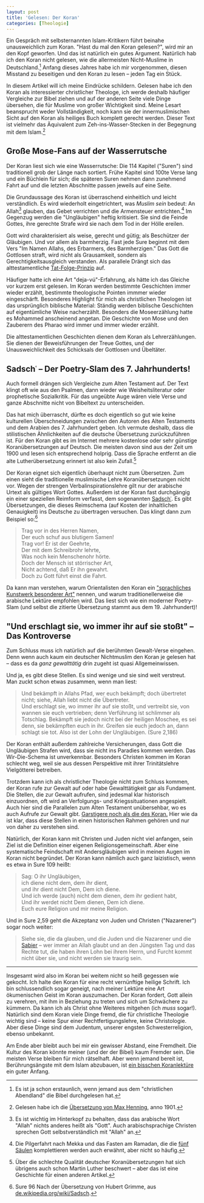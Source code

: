 ```yaml
---
layout: post
title: 'Gelesen: Der Koran'
categories: [Theologie]
---
```


Ein Gespräch mit selbsternannten Islam-Kritikern führt beinahe unausweichlich zum Koran. "Hast du mal den Koran gelesen?", wird mir an den Kopf geworfen. Und das ist natürlich ein gutes Argument. Natürlich hab ich den Koran nicht gelesen, wie die allermeisten Nicht-Muslime in Deutschland.[^1] Anfang dieses Jahres habe ich mir vorgenommen, diesen Misstand zu beseitigen und den Koran zu lesen – jeden Tag ein Stück.

In diesem Artikel will ich meine Eindrücke schildern. Gelesen habe ich den Koran als interessierter christlicher Theologe, ich werde deshalb häufiger Vergleiche zur Bibel ziehen und auf der anderen Seite viele Dinge übersehen, die für Muslime von großer Wichtigkeit sind. Meine Lesart beansprucht weder Vollständigkeit, noch kann sie der innermuslimischen Sicht auf den Koran als heiliges Buch komplett gerecht werden. Dieser Text ist vielmehr das Äquivalent zum Zeh-ins-Wasser-Stecken in der Begegnung mit dem Islam.[^5]

## Große Mose-Fans auf der Wasserrutsche

Der Koran liest sich wie eine Wasserrutsche: Die 114 Kapitel ("Suren") sind traditionell grob der Länge nach sortiert. Frühe Kapitel sind 100te Verse lang und ein Büchlein für sich; die späteren Suren nehmen dann zunehmend Fahrt auf und die letzten Abschnitte passen jeweils auf eine Seite.

Die Grundaussage des Koran ist überraschend einheitlich und leicht verständlich. Es wird wiederholt eingetrichtert, was *Muslim sein* bedeut: An Allah[^3] glauben, das Gebet verrichten und die Armensteuer entrichten.[^2] Im Gegenzug werden die "Ungläubigen" heftig kritisiert. Sie sind die Feinde Gottes, ihre gerechte Strafe wird sie nach dem Tod in der Hölle ereilen.

Gott wird charakterisiert als weise, gerecht und gütig; als Beschützer der Gläubigen. Und vor allem als barmherzig. Fast jede Sure beginnt mit dem Vers "Im Namen Allahs, des Erbarmers, des Barmherzigen." Das Gott die Gottlosen straft, wird nicht als Grausamkeit, sondern als Gerechtigkeitsausgleich verstanden. Als parallele Drängt sich das alttestamentliche [Tat-Folge-Prinzip](https://de.wikipedia.org/wiki/Tun-Ergehen-Zusammenhang) auf.

Häufiger hatte ich eine Art "deja-vú"-Erfahrung, als hätte ich das Gleiche vor kurzem erst gelesen. Im Koran werden bestimmte Geschichten immer wieder erzählt, bestimmte theologische Pointen immmer wieder eingeschärft. Besonderes Highlight für mich als christlichen Theologen ist das ursprünglich biblische Material: Ständig werden biblische Geschichten auf eigentümliche Weise nacherzählt. Besonders die Moseerzählung hatte es Mohammed anscheinend angetan. Die Geschichte von Mose und den Zauberern des Pharao wird immer und immer wieder erzählt.

Die alttestamentlichen Geschichten dienen dem Koran als Lehrerzählungen. Sie dienen der Beweisführungen der Treue Gottes, und der Unausweichlichkeit des Schicksals der Gottlosen und Übeltäter.

## Sadschʿ – Der Poetry-Slam des 7. Jahrhunderts!

Auch formell drängen sich Vergleiche zum Alten Testament auf. Der Text klingt oft wie aus den Psalmen, dann wieder wie Weisheitsliteratur oder prophetische Sozialkritik. Für das ungeübte Auge wären viele Verse und ganze Abschnitte nicht von Bibeltext zu unterscheiden.

Das hat mich überrascht, dürfte es doch eigentlich so gut wie keine kulturellen Überschneidungen zwischen den Autoren des Alten Testaments und dem Arabien des 7. Jahrhundert geben. Ich vermute deshalb, dass die stilistischen Ähnlichkeiten auf die deutsche Übersetzung zurückzuführen ist. Für den Koran gibt es im Internet mehrere kostenlose oder sehr günstige Koranübersetzungen auf Deutsch. Die meisten davon sind aus der Zeit um 1900 und lesen sich entsprechend holprig. Dass die Sprache entfernt an die alte Lutherübersetzung erinnert ist also kein Zufall.[^6]

Der Koran eignet sich eigentlich überhaupt nicht zum Übersetzen. Zum einen sieht die traditionelle muslimische Lehre Koranübersetzungen nicht vor. Wegen der strengen Verbalinspirationslehre gilt nur der arabische Urtext als gültiges Wort Gottes. Außerdem ist der Koran fast durchgängig ein einer speziellen Reimform verfasst, dem sogenannten [Sadschʿ](https://de.wikipedia.org/wiki/Sadsch). Es gibt Übersetzungen, die dieses Reimschema (auf Kosten der inhaltlichen Genauigkeit) ins Deutsche zu übertragen versuchen. Das klingt dann zum Beispiel so:[^4]

> Trag vor in des Herren Namen,  
> Der euch schuf aus blutigem Samen!  
> Trag vor! Er ist der Geehrte,  
> Der mit dem Schreibrohr lehrte,   
> Was noch kein Menschenohr hörte.   
> Doch der Mensch ist störrischer Art,   
> Nicht achtend, daß Er ihn gewahrt.   
> Doch zu Gott führt einst die Fahrt.  

Da kann man verstehen, warum Orientalisten den Koran ein ["sprachliches Kunstwerk besonderer Art"](https://de.wikipedia.org/wiki/Sadsch) nennen, und warum traditionellerweise die arabische Lektüre empfohlen wird. Das liest sich wie ein moderner Poetry-Slam (und selbst die zitierte Übersetzung stammt aus dem 19. Jahrhundert)!

## "Und erschlagt sie, wo immer ihr auf sie stoßt" – Das Kontroverse

Zum Schluss muss ich natürlich auf die berühmten Gewalt-Verse eingehen. Denn wenn auch kaum ein deutscher Nichtmuslim den Koran je gelesen hat – dass es da *ganz gewalttätig* drin zugeht ist quasi Allgemeinwissen.

Und ja, es gibt diese Stellen. Es sind wenige und sie sind weit verstreut. Man zuckt schon etwas zusammen, wenn man liest:

> Und bekämpft in Allahs Pfad, wer euch bekämpft; doch übertretet nicht; siehe, Allah liebt nicht die Übertreter.  
> Und erschlagt sie, wo immer ihr auf sie stoßt, und vertreibt sie, von wannen sie euch vertrieben; denn Verführung ist schlimmer als Totschlag. Bekämpft sie jedoch nicht bei der heiligen Moschee, es sei denn, sie bekämpften euch in ihr. Greifen sie euch jedoch an, dann schlagt sie tot. Also ist der Lohn der Ungläubigen. (Sure 2,186)

Der Koran enthält außerdem zahlreiche Versicherungen, dass Gott die Ungläubigen Strafen wird, dass sie nicht ins Paradies kommen werden. Das Wir-Die-Schema ist unverkennbar. Besonders Christen kommen im Koran schlecht weg, weil sie aus dessen Perspektive mit ihrer Trinitätslehre Vielgötterei betreiben. 

Trotzdem kann ich als christlicher Theologie nicht zum Schluss kommen, der Koran rufe zur Gewalt auf oder habe Gewalttätigkeit gar als Fundament. Die Stellen, die zur Gewalt aufrufen, sind jedesmal klar historisch einzuordnen, oft wird an Verfolgungs- und Kriegssituationen angespielt. Auch hier sind die Parallelen zum Alten Testament unübersehbar, wo es auch Aufrufe zur Gewalt gibt. [Garstigere noch als die des Koran.](http://www.bibleserver.com/text/LUT/1.Samuel15) Hier wie da ist klar, dass diese Stellen in einen historischen Rahmen gehören und nur von daher zu verstehen sind.

Natürlich, der Koran kann mit Christen und Juden nicht viel anfangen, sein Ziel ist die Definition einer eigenen Religionsgemeinschaft. Aber eine systematische Feindschaft mit Andersgläubigen wird in meinen Augen im Koran nicht begründet. Der Koran kann nämlich auch ganz laizistisch, wenn es etwa in Sure 109 heißt:

> Sag: O ihr Ungläubigen,  
> ich diene nicht dem, dem ihr dient,  
> und ihr dient nicht Dem, Dem ich diene.  
> Und ich werde (auch) nicht dem dienen, dem ihr gedient habt,  
> Und ihr werdet nicht Dem dienen, Dem ich diene.  
> Euch eure Religion und mir meine Religion.  

Und in Sure 2,59 geht die Akzeptanz von Juden und Christen ("Nazarener") sogar noch weiter:

> Siehe sie, die da glauben, und die Juden und die Nazarener und die [Sabier](https://de.wikipedia.org/wiki/Sabier) – wer immer an Allah glaubt und an den Jüngsten Tag und das Rechte tut, die haben ihren Lohn bei ihrem Herrn, und Furcht kommt nicht über sie, und nicht werden sie traurig sein.

----

Insgesamt wird also im Koran bei weitem nicht so heiß gegessen wie gekocht. Ich halte den Koran für eine recht vernünftige heilige Schrift. Ich bin schlussendlich sogar geneigt, nach meiner Lektüre eine Art ökumenischen Geist im Koran auszumachen. Der Koran fordert, Gott allein zu verehren, mit ihm in Beziehung zu treten und sich um Schwächere zu kümmern. Da kann ich als Christ ohne Weiteres mitgehen (ich *muss* sogar!). Natürlich sind dem Koran viele Dinge fremd, die für christliche Theologie wichtig sind – keine Spur einer Rechtfertigungslehre, keine Christologie. Aber diese Dinge sind dem Judentum, unserer engsten Schwesterreligion, ebenso unbekannt.

Am Ende aber bleibt auch bei mir ein gewisser Abstand, eine Fremdheit. Die Kultur des Koran könnte meiner (und der der Bibel) kaum Fremder sein. Die meisten Verse bleiben für mich rätselhaft. Aber wenn jemand bereit ist, Berührungsängste mit dem Islam abzubauen, ist [ein bisschen Koranlektüre](http://gutenberg.spiegel.de/buch/der-koran-5228/1) ein guter Anfang.

[^1]: Es ist ja schon erstaunlich, wenn jemand aus dem "christlichen Abendland" die Bibel durchgelesen hat.
[^2]: Die Pilgerfahrt nach Mekka und das Fasten am Ramadan, die die [fünf Säulen](https://de.wikipedia.org/wiki/Islam#F.C3.BCnf_S.C3.A4ulen) komplettieren werden auch erwähnt, aber nicht so häufig.
[^3]: Es ist wichtig im Hinterkopf zu behalten, dass das arabische Wort "Allah" nichts anderes heißt als "Gott". Auch arabischsprachige Christen sprechen Gott selbstverständlich mit "Allah" an.
[^4]: Sure 96 Nach der Übersetzung von Hubert Grimme, aus [de.wikipedia.org/wiki/Sadsch](https://de.wikipedia.org/wiki/Sadsch).
[^5]: Gelesen habe ich die [Übersetzung von Max Henning](https://de.wikipedia.org/wiki/Koranübersetzung#Henning_1901), anno 1901.
[^6]: Über die schlechte Qualität deutscher Koranübersetzungen hat sich übrigens auch schon Martin Luther beschwert – aber das ist eine Geschichte für einen anderen Artikel.

<!-- 
Luther schrieb (https://www.ekd.de/download/reformation_und_islam.pdf):

> [I]tzt diese Fastnacht hab ich den Alcoran gesehen Latinisch, doch seer ubel verdolmetscht, das ich noch wuenschet einen klerern zusehen. So viel aber daraus gemarckt, das dieser Bruder Richard [Ricoldus] sein Buch nicht ertichtet, Sondern gleich mit stimmet. [...] Das rede ich darumb, das ich diesem bruder Richard gleuben mus, der so lange zuvor den Alcoran verlegt hat [...]. Darumb ichs fur nuetzlich und not angesehen, dieses Buechlin zuverdeudschen (weil man kein bessers hat), Das doch bey uns deudschen auch erkand werde, wie ein schendlicher Glaube des Mahmets Glaube ist, Da mit wir gesterckt werden in unserm Christlichen Glauben.«14

>Mich hat das bewogen, das man dem Mahmet oder Turcken nichts verdrieslichers thun, noch mehr schaden zu fugen kan (mehr denn mit allen waffen), denn das man yhren alcoran bey den Christen an den tag bringe, darinnen sie sehen mugen, wie gar ein ver ucht, schendlich, verzweivelt buch es sey, voller lugen, fabeln und aller grewel, welche die Turcken bergen und schmucken und zu warzeichen ungern sehen, das man den alcoran ynn andere sprache verdolmetscht. Denn sie fulen wol, das yhnen grossen abfal bringet bey allen vernunfftigen hertzen.«15

 -->


